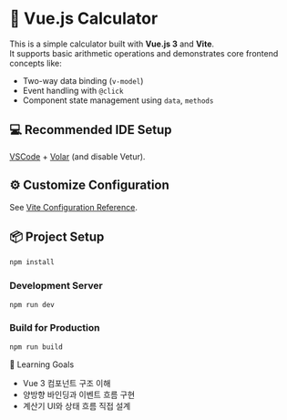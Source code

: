 # 🧮 Vue.js Calculator

This is a simple calculator built with **Vue.js 3** and **Vite**.  
It supports basic arithmetic operations and demonstrates core frontend concepts like:

- Two-way data binding (`v-model`)
- Event handling with `@click`
- Component state management using `data`, `methods`

## 💻 Recommended IDE Setup

[VSCode](https://code.visualstudio.com/) + [Volar](https://marketplace.visualstudio.com/items?itemName=Vue.volar) (and disable Vetur).


## ⚙️ Customize Configuration

See [Vite Configuration Reference](https://vitejs.dev/config/).

## 📦 Project Setup

```sh
npm install
```

### Development Server

```sh
npm run dev
```

### Build for Production

```sh
npm run build
```

🎯 Learning Goals
- Vue 3 컴포넌트 구조 이해
- 양방향 바인딩과 이벤트 흐름 구현
- 계산기 UI와 상태 흐름 직접 설계
